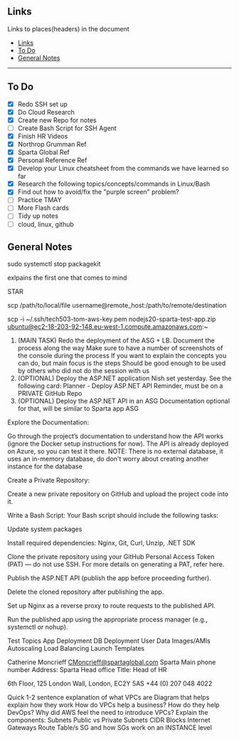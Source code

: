 

## Links
Links to places(headers) in the document
- [Links](#links)
- [To Do](#to-do)
- [General Notes](#general-notes)
_____


## To Do

* [x] Redo SSH set up
* [x] Do Cloud Research
* [x] Create new Repo for notes
* [ ] Create Bash Script for SSH Agent
* [x] Finish HR Videos
* [x] Northrop Grumman Ref
* [x] Sparta Global Ref
* [x] Personal Reference Ref
* [x] Develop your Linux cheatsheet from the commands we have learned so far
* [x] Research the following topics/concepts/commands in Linux/Bash
* [x] Find out how to avoid/fix the "purple screen" problem?
* [ ] Practice TMAY
* [ ] More Flash cards
* [ ] Tidy up notes
* [ ] cloud, linux, github
## General Notes
sudo systemctl stop packagekit

exlpains the first one that comes to mind

STAR

scp /path/to/local/file username@remote_host:/path/to/remote/destination

scp -i ~/.ssh/tech503-tom-aws-key.pem nodejs20-sparta-test-app.zip ubuntu@ec2-18-203-92-148.eu-west-1.compute.amazonaws.com:~




1. (MAIN TASK) Redo the deployment of the ASG + LB. Document the process along the way
Make sure to have a number of screenshots of the console during the process
If you want to explain the concepts you can do, but main focus is the steps
Should be good enough to be used by others who did not do the session with us
1. (OPTIONAL) Deploy the ASP.NET application Nish set yesterday.
See the following card: Planner - Deploy ASP.NET API
Reminder, must be on a PRIVATE GitHub Repo
1. (OPTIONAL) Deploy the ASP.NET API in an ASG
Documentation optional for that, will be similar to Sparta app ASG


Explore the Documentation:

Go through the project’s documentation to understand how the API works (ignore the Docker setup instructions for now). The API is already deployed on Azure, so you can test it there. NOTE: There is no external database, it uses an in-memory database, do don't worry about creating another instance for the database

Create a Private Repository:

Create a new private repository on GitHub and upload the project code into it.


Write a Bash Script:
Your Bash script should include the following tasks:

Update system packages

Install required dependencies: Nginx, Git, Curl, Unzip, .NET SDK

Clone the private repository using your GitHub Personal Access Token (PAT) — do not use SSH. For more details on generating a PAT, refer here.

Publish the ASP.NET API (publish the app before proceeding further).

Delete the cloned repository after publishing the app.

Set up Nginx as a reverse proxy to route requests to the published API.

Run the published app using the appropriate process manager (e.g., systemctl or nohup).







Test Topics
App Deployment
DB Deployment
User Data
Images/AMIs
Autoscaling
Load Balancing
Launch Templates



Catherine Moncrieff
CMoncrieff@spartaglobal.com
Sparta Main phone number
Address: Sparta Head office
Title: Head of HR
 
 
6th Floor,
125 London Wall,
London,
EC2Y 5AS
+44 (0) 207 048 4022
 
 Quick 1-2 sentence explanation of what VPCs are
Diagram that helps explain how they work
How do VPCs help a business?
How do they help DevOps?
Why did AWS feel the need to introduce VPCs?
Explain the components:
Subnets
Public vs Private Subnets
CIDR Blocks
Internet Gateways
Route Table/s
SG and how SGs work on an INSTANCE level 